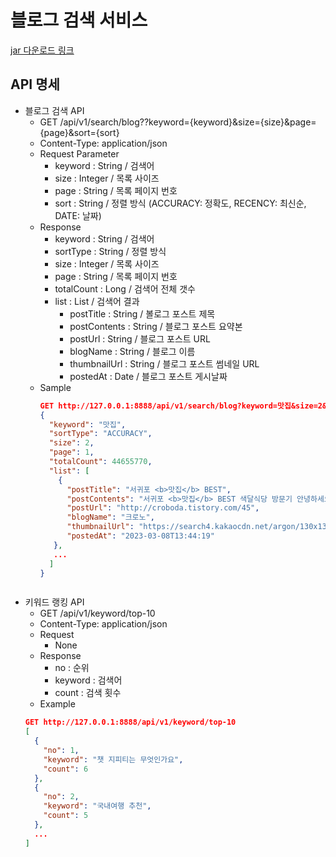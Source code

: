 # 블로그 검색 서비스
[jar 다운로드 링크]()
## API 명세
- 블로그 검색 API
  - GET /api/v1/search/blog??keyword={keyword}&size={size}&page={page}&sort={sort}
  - Content-Type: application/json
  - Request Parameter
    - keyword : String / 검색어
    - size : Integer / 목록 사이즈
    - page : String / 목록 페이지 번호
    - sort : String / 정렬 방식 (ACCURACY: 정확도, RECENCY: 최신순, DATE: 날짜) 
  - Response
    - keyword : String / 검색어
    - sortType : String / 정렬 방식
    - size : Integer / 목록 사이즈
    - page : String / 목록 페이지 번호
    - totalCount : Long / 검색어 전체 갯수
    - list : List / 검색어 결과
      - postTitle : String / 볼로그 포스트 제목
      - postContents : String / 블로그 포스트 요약본
      - postUrl : String / 블로그 포스트 URL
      - blogName : String / 블로그 이름
      - thumbnailUrl : String / 블로그 포스트 썸네일 URL
      - postedAt : Date / 블로그 포스트 게시날짜
  - Sample
    ```json
    GET http://127.0.0.1:8888/api/v1/search/blog?keyword=맛집&size=2&page=1&sort=ACCURACY
    { 
      "keyword": "맛집",
      "sortType": "ACCURACY",
      "size": 2,
      "page": 1,
      "totalCount": 44655770,
      "list": [
        {
          "postTitle": "서귀포 <b>맛집</b> BEST",
          "postContents": "서귀포 <b>맛집</b> BEST 색달식당 방문기 안녕하세요 크로노입니다. 이번에 거의 몇년만에 가족들과 제주도 여행에 다녀왔습니다. 둘째날 주변 지인들에게 소개받은 서귀포 <b>맛집</b> 색달식당엘 다녀왔어요. 방송에도 출연할 만큼 갈치 요리가 일품인 곳으로 세트 요리를 주문하면 같이 차려지는 기본 반찬들까지 맛깔났던 곳...",
          "postUrl": "http://croboda.tistory.com/45",
          "blogName": "크로노",
          "thumbnailUrl": "https://search4.kakaocdn.net/argon/130x130_85_c/B5EoggjDI3j",
          "postedAt": "2023-03-08T13:44:19"
       },
       ...
      ]
    }
  ```
  
- 키워드 랭킹 API
  - GET /api/v1/keyword/top-10
  - Content-Type: application/json
  - Request
    - None
  - Response
    - no : 순위
    - keyword : 검색어
    - count : 검색 횟수
  - Example
  ```json
  GET http://127.0.0.1:8888/api/v1/keyword/top-10
  [
    {
      "no": 1,
      "keyword": "챗 지피티는 무엇인가요",
      "count": 6
    },
    {
      "no": 2,
      "keyword": "국내여행 추천",
      "count": 5
    },
    ...
  ]
  ```